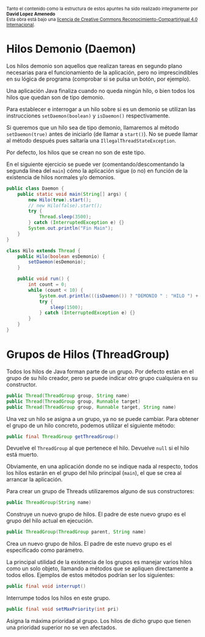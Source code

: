 <br>
<small>Tanto el contenido como la estructura de estos apuntes ha sido realizado integramente por <b>David Lopez Amenedo</b></small><br>
<small>Esta obra está bajo una <a href="https://creativecommons.org/licenses/by-sa/4.0/">licencia de Creative Commons Reconocimiento-CompartirIgual 4.0 Internacional</a>.</small>


# Hilos Demonio (Daemon)

Los hilos demonio son aquellos que realizan tareas en segundo plano necesarias para el funcionamiento de la aplicación, pero no imprescindibles en su lógica de programa (comprobar si se pulsa un botón, por ejemplo).

Una aplicación Java finaliza cuando no queda ningún hilo, o bien todos los hilos que quedan son de tipo demonio.

Para establecer e interrogar a un hilo sobre si es un demonio se utilizan las instrucciones `setDaemon(boolean)` y `isDaemon()` respectivamente.

Si queremos que un hilo sea de tipo demonio, llamaremos al método `setDaemon(true)` antes de iniciarlo (de llamar a `start()`). No se puede llamar al método después pues saltaría una `IllegalThreadStateException`.

Por defecto, los hilos que se crean no son de este tipo.

En el siguiente ejercicio se puede ver (comentando/descomentando la segunda línea del `main`) cómo la aplicación sigue (o no) en función de la existencia de hilos normales y/o demonios.

```java
public class Daemon {
    public static void main(String[] args) {
        new Hilo(true).start();
        // new Hilo(false).start();
        try {
            Thread.sleep(3500);
        } catch (InterruptedException e) {}
        System.out.println("Fin Main");
    }
}

class Hilo extends Thread {
    public Hilo(boolean esDemonio) {
        setDaemon(esDemonio);
    }

    public void run() {
        int count = 0;
        while (count < 10) {
            System.out.println(((isDaemon()) ? "DEMONIO " : "HILO ") + count++);
            try {
                sleep(1500);
            } catch (InterruptedException e) {}
        }
    }
}
```

# Grupos de Hilos (ThreadGroup)

Todos los hilos de Java forman parte de un grupo. Por defecto están en el grupo de su hilo creador, pero se puede indicar otro grupo cualquiera en su constructor.

```java
public Thread(ThreadGroup group, String name)
public Thread(ThreadGroup group, Runnable target)
public Thread(ThreadGroup group, Runnable target, String name)
```

Una vez un hilo se asigna a un grupo, ya no se puede cambiar. Para obtener el grupo de un hilo concreto, podemos utilizar el siguiente método:

```java
public final ThreadGroup getThreadGroup()
```

Devuelve el `ThreadGroup` al que pertenece el hilo. Devuelve `null` si el hilo está muerto.

Obviamente, en una aplicación donde no se indique nada al respecto, todos los hilos estarán en el grupo del hilo principal (`main`), el que se crea al arrancar la aplicación.

Para crear un grupo de Threads utilizaremos alguno de sus constructores:

```java
public ThreadGroup(String name)
```

Construye un nuevo grupo de hilos. El padre de este nuevo grupo es el grupo del hilo actual en ejecución.

```java
public ThreadGroup(ThreadGroup parent, String name)
```

Crea un nuevo grupo de hilos. El padre de este nuevo grupo es el especificado como parámetro.

La principal utilidad de la existencia de los grupos es manejar varios hilos como un solo objeto, llamando a métodos que se apliquen directamente a todos ellos. Ejemplos de estos métodos podrían ser los siguientes:

```java
public final void interrupt()
```

Interrumpe todos los hilos en este grupo.

```java
public final void setMaxPriority(int pri)
```

Asigna la máxima prioridad al grupo. Los hilos de dicho grupo que tienen una prioridad superior no se ven afectados.